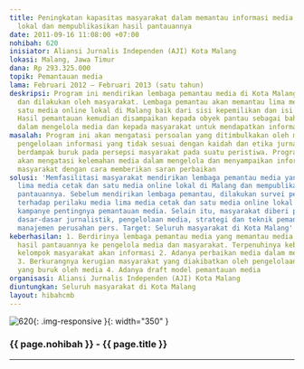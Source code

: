 ```yaml
---
title: Peningkatan kapasitas masyarakat dalam memantau informasi media cetak dan online
  lokal dan mempublikasikan hasil pantauannya
date: 2011-09-16 11:08:00 +07:00
nohibah: 620
inisiator: Aliansi Jurnalis Independen (AJI) Kota Malang
lokasi: Malang, Jawa Timur
dana: Rp 293.325.000
topik: Pemantauan media
lama: Februari 2012 – Februari 2013 (satu tahun)
deskripsi: Program ini mendirikan lembaga pemantau media di Kota Malang yang dikelola
  dan dilakukan oleh masyarakat. Lembaga pemantau akan memantau lima media cetak dan
  satu media online lokal di Malang baik dari sisi kepemilikan dan isi pemberitaan.
  Hasil pemantauan kemudian disampaikan kepada obyek pantau sebagai bahan perbaikan
  dalam mengelola media dan kepada masyarakat untuk mendapatkan informasi yang sebenarnya
masalah: Program ini akan mengatasi persoalan yang ditimbulkakan oleh media akibat
  pengelolaan informasi yang tidak sesuai dengan kaidah dan etika jurnalistik yang
  berdampak buruk pada persepsi masyarakat pada suatu peristiwa. Program ini juga
  akan mengatasi kelemahan media dalam mengelola dan menyampaikan informasi kepada
  masyarakat dengan cara memberikan saran perbaikan
solusi: 'Memfasilitasi masyarakat mendirikan lembaga pemantau media yang akan memantau
  lima media cetak dan satu media online lokal di Malang dan mempublikasikan hasil
  pantauannya. Sebelum mendirikan lembaga pemantau, dilakukan survei pemahaman masyarakat
  terhadap perilaku media lima media cetak dan satu media online lokal di Malang,
  kampanye pentingnya pemantauan media. Selain itu, masyarakat diberi pelatihan tentang
  dasar-dasar jurnalistik, pengelolaan media, strategi dan teknik pemantauan media,
  manajemen perusahan pers. Target: Seluruh masyarakat di Kota Malang'
keberhasilan: 1. Berdirinya lembaga pemantau media yang memantau media dan mempublikasikan
  hasil pantauannya ke pengelola media dan masyarakat. Terpenuhinya kebutuhan berbagai
  kelompok masyarakat akan informasi 2. Adanya perbaikan media dalam mengelola informasi
  3. Berkurangnya kerugian masyarakat yang diakibatkan oleh pengelolaan informasi
  yang buruk oleh media 4. Adanya draft model pemantauan media
organisasi: Aliansi Jurnalis Independen (AJI) Kota Malang
diuntungkan: Seluruh masyarakat di Kota Malang
layout: hibahcmb
---
```


![620](/static/img/hibahcmb/620.png){: .img-responsive }{: width="350" }

### {{ page.nohibah }} - {{ page.title }}

---
